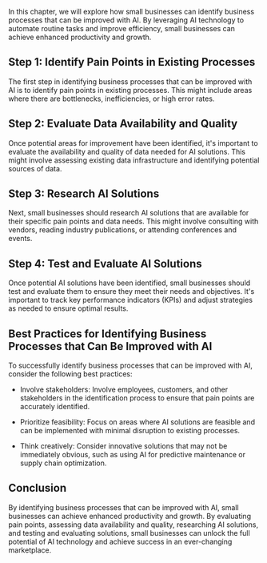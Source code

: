 
In this chapter, we will explore how small businesses can identify business processes that can be improved with AI. By leveraging AI technology to automate routine tasks and improve efficiency, small businesses can achieve enhanced productivity and growth.

Step 1: Identify Pain Points in Existing Processes
--------------------------------------------------

The first step in identifying business processes that can be improved with AI is to identify pain points in existing processes. This might include areas where there are bottlenecks, inefficiencies, or high error rates.

Step 2: Evaluate Data Availability and Quality
----------------------------------------------

Once potential areas for improvement have been identified, it's important to evaluate the availability and quality of data needed for AI solutions. This might involve assessing existing data infrastructure and identifying potential sources of data.

Step 3: Research AI Solutions
-----------------------------

Next, small businesses should research AI solutions that are available for their specific pain points and data needs. This might involve consulting with vendors, reading industry publications, or attending conferences and events.

Step 4: Test and Evaluate AI Solutions
--------------------------------------

Once potential AI solutions have been identified, small businesses should test and evaluate them to ensure they meet their needs and objectives. It's important to track key performance indicators (KPIs) and adjust strategies as needed to ensure optimal results.

Best Practices for Identifying Business Processes that Can Be Improved with AI
------------------------------------------------------------------------------

To successfully identify business processes that can be improved with AI, consider the following best practices:

* Involve stakeholders: Involve employees, customers, and other stakeholders in the identification process to ensure that pain points are accurately identified.

* Prioritize feasibility: Focus on areas where AI solutions are feasible and can be implemented with minimal disruption to existing processes.

* Think creatively: Consider innovative solutions that may not be immediately obvious, such as using AI for predictive maintenance or supply chain optimization.

Conclusion
----------

By identifying business processes that can be improved with AI, small businesses can achieve enhanced productivity and growth. By evaluating pain points, assessing data availability and quality, researching AI solutions, and testing and evaluating solutions, small businesses can unlock the full potential of AI technology and achieve success in an ever-changing marketplace.
